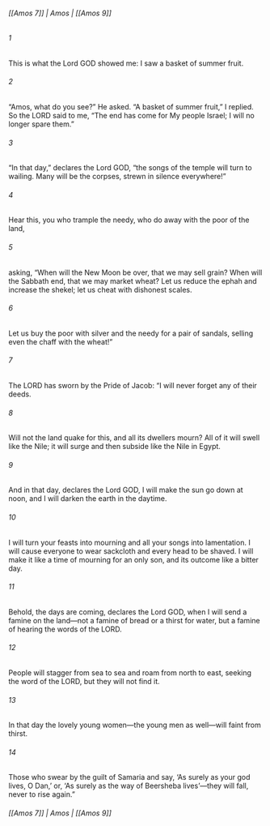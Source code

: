 ###### [[Amos 7]] | Amos | [[Amos 9]]

###### 1
This is what the Lord GOD showed me: I saw a basket of summer fruit.
###### 2
“Amos, what do you see?” He asked. “A basket of summer fruit,” I replied. So the LORD said to me, “The end has come for My people Israel; I will no longer spare them.”
###### 3
“In that day,” declares the Lord GOD, “the songs of the temple will turn to wailing. Many will be the corpses, strewn in silence everywhere!”
###### 4
Hear this, you who trample the needy, who do away with the poor of the land,
###### 5
asking, “When will the New Moon be over, that we may sell grain? When will the Sabbath end, that we may market wheat? Let us reduce the ephah and increase the shekel; let us cheat with dishonest scales.
###### 6
Let us buy the poor with silver and the needy for a pair of sandals, selling even the chaff with the wheat!”
###### 7
The LORD has sworn by the Pride of Jacob: “I will never forget any of their deeds.
###### 8
Will not the land quake for this, and all its dwellers mourn? All of it will swell like the Nile; it will surge and then subside like the Nile in Egypt.
###### 9
And in that day, declares the Lord GOD, I will make the sun go down at noon, and I will darken the earth in the daytime.
###### 10
I will turn your feasts into mourning and all your songs into lamentation. I will cause everyone to wear sackcloth and every head to be shaved. I will make it like a time of mourning for an only son, and its outcome like a bitter day.
###### 11
Behold, the days are coming, declares the Lord GOD, when I will send a famine on the land—not a famine of bread or a thirst for water, but a famine of hearing the words of the LORD.
###### 12
People will stagger from sea to sea and roam from north to east, seeking the word of the LORD, but they will not find it.
###### 13
In that day the lovely young women—the young men as well—will faint from thirst.
###### 14
Those who swear by the guilt of Samaria and say, ‘As surely as your god lives, O Dan,’ or, ‘As surely as the way of Beersheba lives’—they will fall, never to rise again.”

###### [[Amos 7]] | Amos | [[Amos 9]]
